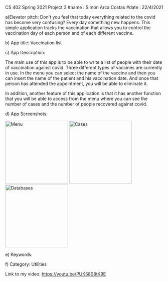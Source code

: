 CS 402 Spring 2021
Project 3
#name : Simon Arca Costas
#date : 22/4/2021



a)Elevator pitch:
Don't you feel that today everything related to the covid has become
very confusing? Every day something new happens. This simple application
tracks the vaccination that allows you to control the vaccination day of
each person and of each different vaccine.

b) App title:  Vaccination list

c) App Description:


The main use of this app is to be able to write a list of people with their
date of vaccination against covid. Three different types of vaccines are
currently in use. In the menu you can select the name of the vaccine and
then you can insert the name of the patient and his vaccination date.
And once that person has attended the appointment, you will be able to
eliminate it.

In addition, another feature of this application is that it has another
function that you will be able to access from the menu where you can see
the number of cases and the number of people recovered against covid.

d) App Screenshots:

<img width="200" alt="Menu" src="https://user-images.githubusercontent.com/70121787/116354432-a1c69f80-a7b5-11eb-871f-105de50d16de.png">                                                             <img width="200" alt="Cases" src="https://user-images.githubusercontent.com/70121787/116354752-18639d00-a7b6-11eb-90ca-72caac683a47.png">                                                                <img width="200" alt="Databases" src="https://user-images.githubusercontent.com/70121787/116354772-20bbd800-a7b6-11eb-90c1-5c637bf965a9.png">

e) Keywords:


f) Category: Utilities



Link to my video: https://youtu.be/PUK5808tK9E
